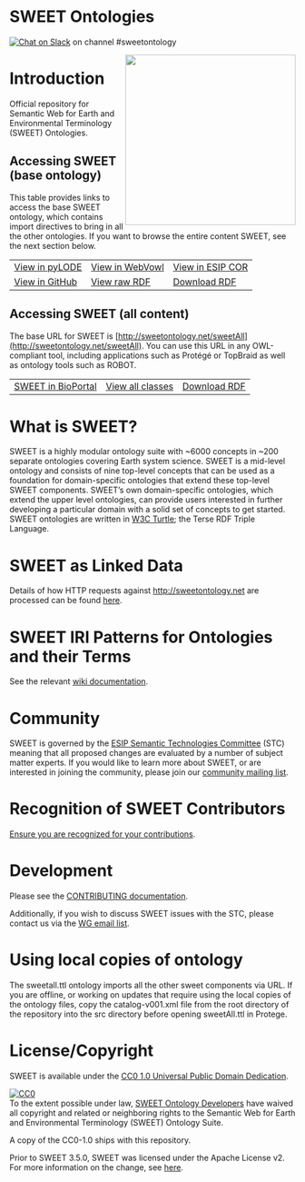 # SWEET Ontologies

[![Chat on Slack](https://img.shields.io/badge/chat-on%20slack-ff69b4.svg)](https://esip-all.slack.com/) on channel #sweetontology 

<img src="https://www.esipfed.org/wp-content/uploads/2016/12/ESIP-final-logo.png" align="right" width="300" />

# Introduction
Official repository for Semantic Web for Earth and Environmental Terminology (SWEET) Ontologies.

## Accessing SWEET (base ontology)
This table provides links to access the base SWEET ontology, which contains import directives to bring in all the other ontologies. 
If you want to browse the entire content SWEET, see the next section below.
<table>
  <tbody>
    <tr>
      <td><a href="http://sweetontology.net/sweetAll">View in pyLODE</a></td>
      <td><a href="http://www.visualdataweb.de/webvowl/#iri=https://raw.githubusercontent.com/ESIPFed/sweet/master/src/sweetAll.ttl">View in WebVowl</a></td>
      <td><a href="http://cor.esipfed.org/ont#/so/sweetontology">View in ESIP COR</a></td>
    </tr>
    <tr>
      <td><a href="https://github.com/ESIPFed/sweet/blob/master/src/sweetAll.ttl">View in GitHub</a></td>
      <td><a href="https://raw.githubusercontent.com/ESIPFed/sweet/master/src/sweetAll.ttl">View raw RDF</a></td>
      <td><a href="http://cor.esipfed.org/ont/api/v0/ont?format=rdf&iri=http://sweetontology.net/sweetAll">Download RDF</a></td>
    </tr>
  </tbody>
</table>

## Accessing SWEET (all content)

The base URL for SWEET is [http://sweetontology.net/sweetAll](http://sweetontology.net/sweetAll). You can use this URL in any
OWL-compliant tool, including applications such as Protégé or TopBraid as well as ontology tools such as ROBOT.


<table>
  <tbody>
    <tr>
      <td><a href="https://bioportal.bioontology.org/ontologies/SWEET">SWEET in BioPortal</a></td>
      <td><a href="https://bioportal.bioontology.org/ontologies/SWEET/?p=classes&conceptid=root">View all classes</a></td>
      <td><a href="https://data.bioontology.org/ontologies/SWEET/download?apikey=8b5b7825-538d-40e0-9e9e-5ab9274a9aeb&download_format=rdf">Download RDF</a></td>
    </tr>
  </tbody>
</table>

# What is SWEET?
SWEET is a highly modular ontology suite with ~6000 concepts in ~200 separate ontologies covering Earth system science. SWEET is a mid-level ontology and consists of nine top-level concepts that can be used as a foundation for domain-specific ontologies that extend these top-level SWEET components. SWEET’s own domain-specific ontologies, which extend the upper level ontologies, can provide users interested in further developing a particular domain with a solid set of concepts to get started. SWEET ontologies are written in [W3C Turtle](https://www.w3.org/TR/turtle/); the Terse RDF Triple Language.

# SWEET as Linked Data
Details of how HTTP requests against http://sweetontology.net are processed can be found [here](https://github.com/ESIPFed/sweet/wiki/sweetontology.net).

# SWEET IRI Patterns for Ontologies and their Terms
See the relevant [wiki documentation](https://github.com/ESIPFed/sweet/wiki/SWEET-IRI-Patterns-for-Ontologies-and-their-Terms).

# Community
SWEET is governed by the [ESIP Semantic Technologies Committee](http://wiki.esipfed.org/index.php/Semantic_Technologies) (STC) meaning that all proposed changes are evaluated by a number of subject matter experts. If you would like to learn more about SWEET, or are interested in joining the community, please join our [community mailing list](https://lists.esipfed.org/mailman/listinfo/esip-semantictech).

# Recognition of SWEET Contributors
[Ensure you are recognized for your contributions](https://github.com/ESIPFed/sweet/wiki/Recognition-of-SWEET-Contributors).

# Development
Please see the [CONTRIBUTING documentation](https://github.com/ESIPFed/sweet/blob/master/CONTRIBUTING.md).

Additionally, if you wish to discuss SWEET issues with the STC, please contact us via the [WG email list](http://lists.esipfed.org/mailman/listinfo/esip-semantictech). 

# Using local copies of ontology
The sweetall.ttl ontology imports all the other sweet components via URL. If you are offline, or working on updates that require using the local copies of the ontology files, copy the catalog-v001.xml file from the root directory of the repository into the src directory before opening sweetAll.ttl in Protege. 

# License/Copyright
SWEET is available under the [CC0 1.0 Universal Public Domain Dedication](https://creativecommons.org/publicdomain/zero/1.0/).
<p xmlns:dcterms="http://purl.org/dc/terms/">
  <a rel="license"
     href="http://creativecommons.org/publicdomain/zero/1.0/">
    <img src="http://i.creativecommons.org/p/zero/1.0/88x31.png" style="border-style: none;" alt="CC0" />
  </a>
  <br />
  To the extent possible under law,
  <a rel="dcterms:publisher"
     href="https://github.com/ESIPFed/sweet">
    <span property="dcterms:title">SWEET Ontology Developers</span></a>
  have waived all copyright and related or neighboring rights to the
  <span property="dcterms:title">Semantic Web for Earth and Environmental Terminology (SWEET) Ontology Suite</span>.
</p>
A copy of the CC0-1.0 ships with this repository.

Prior to SWEET 3.5.0, SWEET was licensed under the Apache License v2. For more information on the change, see [here](https://github.com/ESIPFed/sweet/issues/173).
